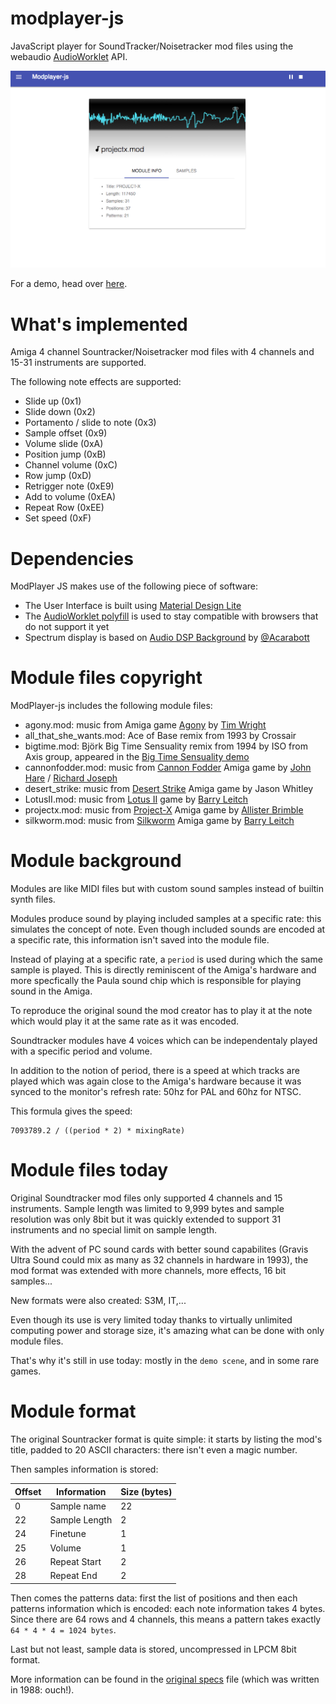 # modplayer-js
JavaScript player for SoundTracker/Noisetracker mod files using the webaudio [AudioWorklet](https://developers.google.com/web/updates/2017/12/audio-worklet) API.

![ModPlayer screenshot](./img/screenshot.png)

For a demo, head over [here](https://warpdesign.github.io/modplayer-js/).

# What's implemented

Amiga 4 channel Sountracker/Noisetracker mod files with 4 channels and 15-31 instruments are supported.

The following note effects are supported:

 - Slide up (0x1)
 - Slide down (0x2)
 - Portamento / slide to note (0x3)
 - Sample offset (0x9)
 - Volume slide (0xA)
 - Position jump (0xB)
 - Channel volume (0xC)
 - Row jump (0xD)
 - Retrigger note (0xE9)
 - Add to volume (0xEA)
 - Repeat Row (0xEE)
 - Set speed (0xF)


# Dependencies

ModPlayer JS makes use of the following piece of software:

 - The User Interface is built using [Material Design Lite](https://getmdl.io)
 - The [AudioWorklet polyfill](https://github.com/GoogleChromeLabs/audioworklet-polyfill) is used to stay compatible with browsers that do not support it yet
 - Spectrum display is based on [Audio DSP Background](https://github.com/acarabott/audio-dsp-playground) by [@Acarabott](https://github.com/acarabott)

# Module files copyright

ModPlayer-js includes the following module files:

 - agony.mod: music from Amiga game [Agony](https://www.youtube.com/watch?v=iRzIpghJeec) by [Tim Wright](https://twitter.com/CoLDSToRAGE)
 - all_that_she_wants.mod: Ace of Base remix from 1993 by Crossair
 - bigtime.mod: Björk Big Time Sensuality remix from 1994 by ISO from Axis group, appeared in the [Big Time Sensuality demo](https://www.youtube.com/watch?v=Y-2xUXk5F2w)
 - cannonfodder.mod: music from [Cannon Fodder](https://www.youtube.com/watch?v=PiYuq6Ac3a0) Amiga game by [John Hare](https://twitter.com/johnhare) / [Richard Joseph](https://en.wikipedia.org/wiki/Richard_Joseph)
 - desert_strike: music from [Desert Strike](https://www.youtube.com/watch?v=hcJaph0D7UM) Amiga game by Jason Whitley
 - LotusII.mod: music from [Lotus II](https://www.youtube.com/watch?v=vETonlaTZ4c) game by [Barry Leitch](https://en.wikipedia.org/wiki/Barry_Leitch)
 - projectx.mod: music from [Project-X](https://www.youtube.com/watch?v=gjq-ONi3dZE) Amiga game by [Allister Brimble](https://twitter.com/allisterbrimble)
 - silkworm.mod: music from [Silkworm](https://www.youtube.com/watch?v=4wNidIucUuc) Amiga game by [Barry Leitch](https://en.wikipedia.org/wiki/Barry_Leitch)

# Module background

Modules are like MIDI files but with custom sound samples instead of builtin synth files.

Modules produce sound by playing included samples at a specific rate: this simulates the concept of note. Even though included sounds are encoded at a specific rate, this information isn't saved into the module file.

Instead of playing at a specific rate, a `period` is used during which the same sample is played. This is directly reminiscent of the Amiga's hardware and more specfically the Paula sound chip which is responsible for playing sound in the Amiga.

To reproduce the original sound the mod creator has to play it at the note which would play it at the same rate as it was encoded.

Soundtracker modules have 4 voices which can be independentaly played with a specific period and volume.

In addition to the notion of period, there is a speed at which tracks are played which was again close to the Amiga's hardware because it was synced to the monitor's refresh rate: 50hz for PAL and 60hz for NTSC.

This formula gives the speed:

```
7093789.2 / ((period * 2) * mixingRate)
```

# Module files today

Original Soundtracker mod files only supported 4 channels and 15 instruments. Sample length was limited to 9,999 bytes and sample resolution was only 8bit but it was quickly extended to support 31 instruments and no special limit on sample length.

With the advent of PC sound cards with better sound capabilites (Gravis Ultra Sound could mix as many as 32 channels in hardware in 1993), the mod format was extended with more channels, more effects, 16 bit samples...

New formats were also created: S3M, IT,...

Even though its use is very limited today thanks to virtually unlimited computing power and storage size, it's amazing what can be done with only module files.

That's why it's still in use today: mostly in the `demo scene`, and in some rare games.

# Module format

The original Sountracker format is quite simple: it starts by listing the mod's title, padded to 20 ASCII characters: there isn't even a magic number.

Then samples information is stored:

Offset | Information | Size (bytes)
--- | --- | ---
0 | Sample name | 22
22 | Sample Length | 2
24 | Finetune | 1
25 | Volume | 1
26 | Repeat Start | 2
28 | Repeat End | 2

Then comes the patterns data: first the list of positions and then each patterns information which is encoded: each note information takes 4 bytes. Since there are 64 rows and 4 channels, this means a pattern takes exactly `64 * 4 * 4 = 1024 bytes`.

Last but not least, sample data is stored, uncompressed in LPCM 8bit format.

More information can be found in the [original specs](https://github.com/cmatsuoka/tracker-history/blob/master/reference/amiga/soundtracker/Soundtracker_v1-v9/Soundtracker_v2.doc) file (which was written in 1988: ouch!).
